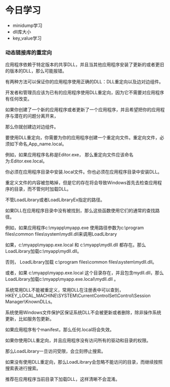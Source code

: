 
# 今日学习

- minidump学习
- dll库大小
- key_value学习 

### 动态链接库的重定向

应用程序依赖于特定版本的共享DLL，并且当其他应用程序安装了更新的或者更旧的版本的DLL，那么可能报错。

有两种方法可以保证你的应用程序使用正确的DLL：DLL重定向以及边对边组件。

开发者和管理员应该为已有的应用程序使用DLL重定向，因为它不需要对应用程序有任何改变。

如果你创建了一个新的应用程序或者更新了一个应用程序，并且希望把你的应用程序与潜在的问题分离开来，

那么你就创建边对边组件。

要使用DLL重定向，你需要为你的应用程序创建一个重定向文件。重定向文件，必须如下命名,App_name.local。

例如，如果应用程序名称是Editor.exe， 那么重定向文件应该命名为:Editor.exe.local。

你必须在应用程序目录中安装.local文件。你也必须在应用程序目录中安装DLL。

重定义文件的内容被忽略掉，但是它的存在将会导致Windows首先去检查应用程序的目录，而不管何时加载DLL。

不管LoadLibrary或者LoadLibraryEx指定的路径。

如果DLL在应用程序目录中没有被找到，那么这些函数使用它们的通常的查找路径。

例如，如果应用程序c:\myapp\myapp.exe 使用路径参数为c:\program files\common files\system\mydll.dll来调用LoadLibrary

如果，c:\myapp\myapp.exe.local 和 c:\myapp\mydll.dll 都存在。那么LoadLibrary加载c:\myapp\mydll.dll。

否则， LoadLibrary加载 c:\program files\common files\system\mydll.dll。

或者，如果 c:\myapp\myapp.exe.local 这个目录存在，并且包含mydll.dll，那么LoadLibrary加载c:\myapp\myapp.exe.local\mydll.dll 。

系统常用DLL不能被重定义，常用DLL在注册表中可以查到，HKEY_LOCAL_MACHINE\SYSTEM\CurrentControlSet\Control\Session Manager\KnownDLLs。

系统使用Windows文件保护区保证系统DLL不会被更新或者删除，除非操作系统更新，比如服务包更新。

如果应用程序有个manifest，那么任何.local将会失效。

如果你使用DLL重定向，并且应用程序没有访问所有的驱动和目录的权限。

那么LoadLibrary一旦访问受限，会立刻停止搜索。

如果没有使用DLL重定向，那么LoadLibrary会忽略不能访问的目录，而继续按照搜索表进行搜索。

推荐在应用程序当前目录下加载DLL，这样清晰不会混淆。

